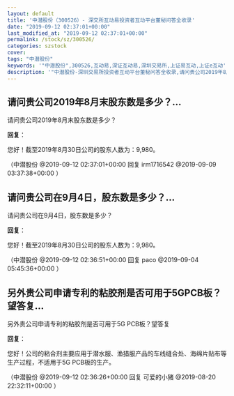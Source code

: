 ```yaml
---
layout: default
title: '中潜股份（300526）- 深交所互动易投资者互动平台董秘问答全收录'
date: "2019-09-12 02:37:01+00:00"
last_modified_at: "2019-09-12 02:37:01+00:00"
permalink: /stock/sz/300526/
categories: szstock
cover: 
tags: "中潜股份"
keywords: '"中潜股份",300526,互动易,深证互动易,深圳交易所,上证易互动,上证e互动'
description: '"中潜股份-深圳交易所投资者互动平台董秘问答全收录,请问贵公司2019年8月末股东数是多少？"'
---
```


## 请问贵公司2019年8月末股东数是多少？...

请问贵公司2019年8月末股东数是多少？

**回复**：

您好！截至2019年8月30日公司的股东人数为：9,980。 

（中潜股份  @2019-09-12 02:37:01+00:00 回复 irm1716542  @2019-09-09 03:37:38+00:00 ）

## 请问贵公司在9月4日，股东数是多少？...

请问贵公司在9月4日，股东数是多少？

**回复**：

您好！截至2019年8月30日公司的股东人数为：9,980。 

（中潜股份  @2019-09-12 02:36:51+00:00 回复 paco  @2019-09-04 05:45:36+00:00 ）

## 另外贵公司申请专利的粘胶剂是否可用于5GPCB板？望答复...

另外贵公司申请专利的粘胶剂是否可用于5G PCB板？望答复

**回复**：

您好！公司的粘合剂主要应用于潜水服、渔猎服产品的车线缝合处、海绵片贴布等生产过程，不适用于5G PCB板的生产。 

（中潜股份  @2019-09-12 02:36:26+00:00 回复 可爱的小猪  @2019-08-20 22:32:11+00:00 ）

